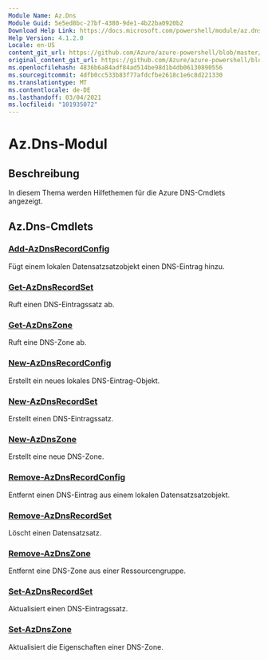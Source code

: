 ```yaml
---
Module Name: Az.Dns
Module Guid: 5e5ed8bc-27bf-4380-9de1-4b22ba0920b2
Download Help Link: https://docs.microsoft.com/powershell/module/az.dns
Help Version: 4.1.2.0
Locale: en-US
content_git_url: https://github.com/Azure/azure-powershell/blob/master/src/Dns/Dns/help/Az.DNS.md
original_content_git_url: https://github.com/Azure/azure-powershell/blob/master/src/Dns/Dns/help/Az.DNS.md
ms.openlocfilehash: 4836b6a84adf84ad514be98d1b4db06130890556
ms.sourcegitcommit: 4dfb0cc533b83f77afdcfbe2618c1e6c8d221330
ms.translationtype: MT
ms.contentlocale: de-DE
ms.lasthandoff: 03/04/2021
ms.locfileid: "101935072"
---
```

# Az.Dns-Modul
## Beschreibung
In diesem Thema werden Hilfethemen für die Azure DNS-Cmdlets angezeigt.

## Az.Dns-Cmdlets
### [Add-AzDnsRecordConfig](Add-AzDnsRecordConfig.md)
Fügt einem lokalen Datensatzsatzobjekt einen DNS-Eintrag hinzu.

### [Get-AzDnsRecordSet](Get-AzDnsRecordSet.md)
Ruft einen DNS-Eintragssatz ab.

### [Get-AzDnsZone](Get-AzDnsZone.md)
Ruft eine DNS-Zone ab.

### [New-AzDnsRecordConfig](New-AzDnsRecordConfig.md)
Erstellt ein neues lokales DNS-Eintrag-Objekt.

### [New-AzDnsRecordSet](New-AzDnsRecordSet.md)
Erstellt einen DNS-Eintragssatz.

### [New-AzDnsZone](New-AzDnsZone.md)
Erstellt eine neue DNS-Zone.

### [Remove-AzDnsRecordConfig](Remove-AzDnsRecordConfig.md)
Entfernt einen DNS-Eintrag aus einem lokalen Datensatzsatzobjekt.

### [Remove-AzDnsRecordSet](Remove-AzDnsRecordSet.md)
Löscht einen Datensatzsatz.

### [Remove-AzDnsZone](Remove-AzDnsZone.md)
Entfernt eine DNS-Zone aus einer Ressourcengruppe.

### [Set-AzDnsRecordSet](Set-AzDnsRecordSet.md)
Aktualisiert einen DNS-Eintragssatz.

### [Set-AzDnsZone](Set-AzDnsZone.md)
Aktualisiert die Eigenschaften einer DNS-Zone.


